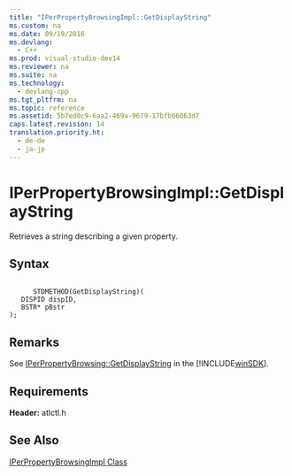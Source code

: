 ```yaml
---
title: "IPerPropertyBrowsingImpl::GetDisplayString"
ms.custom: na
ms.date: 09/19/2016
ms.devlang: 
  - C++
ms.prod: visual-studio-dev14
ms.reviewer: na
ms.suite: na
ms.technology: 
  - devlang-cpp
ms.tgt_pltfrm: na
ms.topic: reference
ms.assetid: 5b7ed0c9-6aa2-469a-9679-17bfb66063d7
caps.latest.revision: 14
translation.priority.ht: 
  - de-de
  - ja-jp
---
```

# IPerPropertyBrowsingImpl::GetDisplayString
Retrieves a string describing a given property.  
  
## Syntax  
  
```  
  
      STDMETHOD(GetDisplayString)(  
   DISPID dispID,  
   BSTR* pBstr   
);  
```  
  
## Remarks  
 See [IPerPropertyBrowsing::GetDisplayString](http://msdn.microsoft.com/library/windows/desktop/ms688734) in the [!INCLUDE[winSDK](../vs140/includes/winSDK_md.md)].  
  
## Requirements  
 **Header:** atlctl.h  
  
## See Also  
 [IPerPropertyBrowsingImpl Class](../vs140/IPerPropertyBrowsingImpl-Class.md)